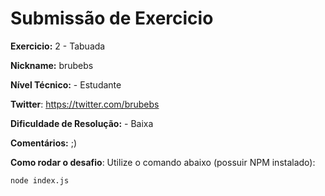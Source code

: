 # Submissão de Exercicio

**Exercicio:** 2 - Tabuada

**Nickname:** brubebs

**Nível Técnico:** - Estudante

**Twitter**: https://twitter.com/brubebs

**Dificuldade de Resolução:** - Baixa

**Comentários:** ;)

**Como rodar o desafio**: Utilize o comando abaixo (possuir NPM instalado):
```bash
node index.js
```